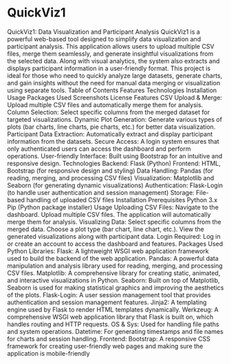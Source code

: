 # QuickViz1
QuickViz1: Data Visualization and Participant Analysis
QuickViz1 is a powerful web-based tool designed to simplify data visualization and participant analysis. This application allows users to upload multiple CSV files, merge them seamlessly, and generate insightful visualizations from the selected data. Along with visual analytics, the system also extracts and displays participant information in a user-friendly format.
This project is ideal for those who need to quickly analyze large datasets, generate charts, and gain insights without the need for manual data merging or visualization using separate tools.
Table of Contents
Features
Technologies
Installation
Usage
Packages Used
Screenshots
License
Features
CSV Upload & Merge: Upload multiple CSV files and automatically merge them for analysis.
Column Selection: Select specific columns from the merged dataset for targeted visualizations.
Dynamic Plot Generation: Generate various types of plots (bar charts, line charts, pie charts, etc.) for better data visualization.
Participant Data Extraction: Automatically extract and display participant information from the datasets.
Secure Access: A login system ensures that only authenticated users can access the dashboard and perform operations.
User-friendly Interface: Built using Bootstrap for an intuitive and responsive design.
Technologies
Backend: Flask (Python)
Frontend: HTML, Bootstrap (for responsive design and styling)
Data Handling: Pandas (for reading, merging, and processing CSV files)
Visualization: Matplotlib and Seaborn (for generating dynamic visualizations)
Authentication: Flask-Login (to handle user authentication and session management)
Storage: File-based handling of uploaded CSV files
Installation
Prerequisites
Python 3.x
Pip (Python package installer)
Usage
Uploading CSV Files:
Navigate to the dashboard.
Upload multiple CSV files.
The application will automatically merge them for analysis.
Visualizing Data:
Select specific columns from the merged data.
Choose a plot type (bar chart, line chart, etc.).
View the generated visualizations along with participant data.
Login Required:
Log in or create an account to access the dashboard and features.
Packages Used
Python Libraries:
Flask: A lightweight WSGI web application framework used to build the backend of the web application.
Pandas: A powerful data manipulation and analysis library used for reading, merging, and processing CSV files.
Matplotlib: A comprehensive library for creating static, animated, and interactive visualizations in Python.
Seaborn: Built on top of Matplotlib, Seaborn is used for making statistical graphics and improving the aesthetics of the plots.
Flask-Login: A user session management tool that provides authentication and session management features.
Jinja2: A templating engine used by Flask to render HTML templates dynamically.
Werkzeug: A comprehensive WSGI web application library that Flask is built on, which handles routing and HTTP requests.
OS & Sys: Used for handling file paths and system operations.
Datetime: For generating timestamps and file names for charts and session handling.
Frontend:
Bootstrap: A responsive CSS framework for creating user-friendly web pages and making sure the application is mobile-friendly
